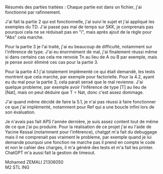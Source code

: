 Résumés des parties traitées :
Chaque partie est dans un fichier, j'ai fonctionné par rafinnement.

J'ai fait la partie 2 qui est fonctionnelle, j'ai suivi le sujet et j'ai appliqué les exemples du TD.
J'ai passé pas mal de temps sur SKK, je comprenais pas pourquoi cela ne se réduisait pas en "i", mais après ajout de la règle pour "Abs" cela marche.

Pour la partie 3 je l'ai traité, j'ai eu beaucoup de difficulté, notamment sur l'inférence de type. J'ai eu énormément de mal, j'ai finalement réussi même si dans certains cas cela me renvoie Tn au lieu de A ou B par exemple, mais je pense avoir éliminé ces cas pour la partie 3.

Pour la partie 4.1 j'ai totalement implémenté ce qui était demandé, les tests montrent que cela marche, par exemple pour factorielle.
Pour la 4.2, ayant eu du mal pour la partie 3, cela parait sensé que le mal revienne. J'ai quelque probleme, par exemple avoir l'inférence de type [T] au lieu de [Nat], mais on peut déduire que T = Nat, donc c'est assez dommage.

J'ai quand même décidé de faire la 5.1, je n'ai pas réussi à faire fonctionner ce que j'ai implémenté, notamment pour Ref qui a une boucle infini lors de son évaluation.


Je n'avais pas fait APS l'année dernière, je suis assez content tout de même de ce que j'ai pu produire. Pour la réalisation de ce projet j'ai eu l'aide de Yacine Kessal (notamment pour l'inférence), chatgpt m'a fait du debuggage mais il ne comprenait pas vraiment le probleme, par exemple quand je lui demande pourquoi une fonction ne marche pas il prend en compte le code et non le cahier des charges, il m'a généré des tests et m'a fait les printer. ChatGPT m'a aussi fait la gestion de timeout.

Mohamed ZEMALI
21306050   
M2 STL ING